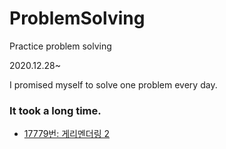 # ProblemSolving
Practice problem solving

2020.12.28~

I promised myself to solve one problem every day.

### It took a long time.
- [17779번: 게리멘더링 2](./BOJ/20210617/17779.cpp)
